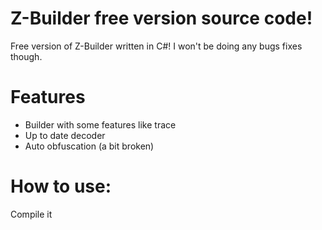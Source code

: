 # Z-Builder free version source code!
Free version of Z-Builder written in C#! I won't be doing any bugs fixes though.
# Features
- Builder with some features like trace<br/>
- Up to date decoder<br/>
- Auto obfuscation (a bit broken)
# How to use:
Compile it
